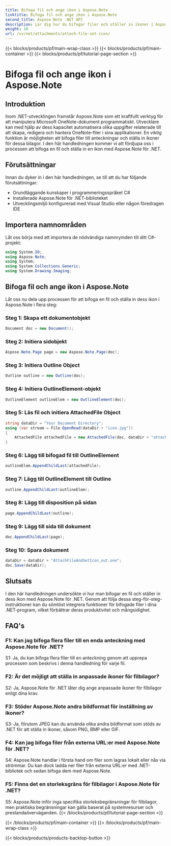 ```yaml
---
title: Bifoga fil och ange ikon i Aspose.Note
linktitle: Bifoga fil och ange ikon i Aspose.Note
second_title: Aspose.Note .NET API
description: Lär dig hur du bifogar filer och ställer in ikoner i Aspose.Note för .NET. Förbättra dina .NET-applikationer med denna steg-för-steg handledning.
weight: 10
url: /sv/net/attachments/attach-file-set-icon/
---
```


{{< blocks/products/pf/main-wrap-class >}}
{{< blocks/products/pf/main-container >}}
{{< blocks/products/pf/tutorial-page-section >}}

# Bifoga fil och ange ikon i Aspose.Note

## Introduktion

Inom .NET-utvecklingen framstår Aspose.Note som ett kraftfullt verktyg för att manipulera Microsoft OneNote-dokument programmatiskt. Utvecklare kan med hjälp av dess kapacitet automatisera olika uppgifter relaterade till att skapa, redigera och hantera OneNote-filer i sina applikationer. En viktig funktion är möjligheten att bifoga filer till anteckningar och ställa in ikoner för dessa bilagor. I den här handledningen kommer vi att fördjupa oss i processen att bifoga en fil och ställa in en ikon med Aspose.Note för .NET.

## Förutsättningar

Innan du dyker in i den här handledningen, se till att du har följande förutsättningar:

- Grundläggande kunskaper i programmeringsspråket C#
- Installerade Aspose.Note för .NET-biblioteket
- Utvecklingsmiljö konfigurerad med Visual Studio eller någon föredragen IDE

## Importera namnområden

Låt oss börja med att importera de nödvändiga namnrymden till ditt C#-projekt:

```csharp
using System.IO;
using Aspose.Note;
using System;
using System.Collections.Generic;
using System.Drawing.Imaging;
```

## Bifoga fil och ange ikon i Aspose.Note

Låt oss nu dela upp processen för att bifoga en fil och ställa in dess ikon i Aspose.Note i flera steg:

### Steg 1: Skapa ett dokumentobjekt

```csharp
Document doc = new Document();
```

### Steg 2: Initiera sidobjekt

```csharp
Aspose.Note.Page page = new Aspose.Note.Page(doc);
```

### Steg 3: Initiera Outline Object

```csharp
Outline outline = new Outline(doc);
```

### Steg 4: Initiera OutlineElement-objekt

```csharp
OutlineElement outlineElem = new OutlineElement(doc);
```

### Steg 5: Läs fil och initiera AttachedFile Object

```csharp
string dataDir = "Your Document Directory";
using (var stream = File.OpenRead(dataDir + "icon.jpg"))
{
    AttachedFile attachedFile = new AttachedFile(doc, dataDir + "attachment.txt", stream, ImageFormat.Jpeg);
}
```

### Steg 6: Lägg till bifogad fil till OutlineElement

```csharp
outlineElem.AppendChildLast(attachedFile);
```

### Steg 7: Lägg till OutlineElement till Outline

```csharp
outline.AppendChildLast(outlineElem);
```

### Steg 8: Lägg till disposition på sidan

```csharp
page.AppendChildLast(outline);
```

### Steg 9: Lägg till sida till dokument

```csharp
doc.AppendChildLast(page);
```

### Steg 10: Spara dokument

```csharp
dataDir = dataDir + "AttachFileAndSetIcon_out.one";
doc.Save(dataDir);
```

## Slutsats

I den här handledningen undersökte vi hur man bifogar en fil och ställer in dess ikon med Aspose.Note för .NET. Genom att följa dessa steg-för-steg-instruktioner kan du sömlöst integrera funktioner för bifogade filer i dina .NET-program, vilket förbättrar deras produktivitet och mångsidighet.

## FAQ's

### F1: Kan jag bifoga flera filer till en enda anteckning med Aspose.Note för .NET?

S1: Ja, du kan bifoga flera filer till en anteckning genom att upprepa processen som beskrivs i denna handledning för varje fil.

### F2: Är det möjligt att ställa in anpassade ikoner för filbilagor?

S2: Ja, Aspose.Note för .NET låter dig ange anpassade ikoner för filbilagor enligt dina krav.

### F3: Stöder Aspose.Note andra bildformat för inställning av ikoner?

S3: Ja, förutom JPEG kan du använda olika andra bildformat som stöds av .NET för att ställa in ikoner, såsom PNG, BMP eller GIF.

### F4: Kan jag bifoga filer från externa URL:er med Aspose.Note för .NET?

S4: Aspose.Note handlar i första hand om filer som lagras lokalt eller nås via strömmar. Du kan dock ladda ner filer från externa URL:er med .NET-bibliotek och sedan bifoga dem med Aspose.Note.

### F5: Finns det en storleksgräns för filbilagor i Aspose.Note för .NET?

S5: Aspose.Note inför inga specifika storleksbegränsningar för filbilagor, men praktiska begränsningar kan gälla baserat på systemresurser och prestandaöverväganden.
{{< /blocks/products/pf/tutorial-page-section >}}

{{< /blocks/products/pf/main-container >}}
{{< /blocks/products/pf/main-wrap-class >}}

{{< blocks/products/products-backtop-button >}}
